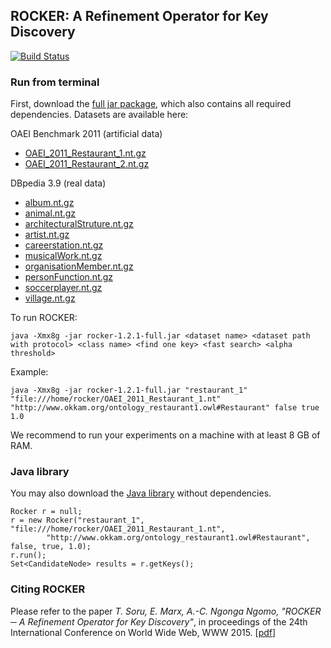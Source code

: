 ## ROCKER: A Refinement Operator for Key Discovery ##

[![Build Status](http://ci.aksw.org/jenkins/buildStatus/icon?job=Rocker)](http://ci.aksw.org/jenkins/view/All/job/Rocker/)

### Run from terminal ###

First, download the [full jar package](https://github.com/AKSW/rocker/releases/download/v1.2.1/rocker-1.2.1-full.jar), which also contains all required dependencies. Datasets are available here:

OAEI Benchmark 2011 (artificial data)

* [OAEI_2011_Restaurant_1.nt.gz](https://bitbucket.org/mommi84/rocker-servlet/downloads/OAEI_2011_Restaurant_1.nt.gz)
* [OAEI_2011_Restaurant_2.nt.gz](https://bitbucket.org/mommi84/rocker-servlet/downloads/OAEI_2011_Restaurant_2.nt.gz)

DBpedia 3.9 (real data)

* [album.nt.gz](https://bitbucket.org/mommi84/rocker-servlet/downloads/album.nt.gz)
* [animal.nt.gz](https://bitbucket.org/mommi84/rocker-servlet/downloads/animal.nt.gz)
* [architecturalStruture.nt.gz](https://bitbucket.org/mommi84/rocker-servlet/downloads/architecturalStruture.nt.gz)
* [artist.nt.gz](https://bitbucket.org/mommi84/rocker-servlet/downloads/artist.nt.gz)
* [careerstation.nt.gz](https://bitbucket.org/mommi84/rocker-servlet/downloads/careerstation.nt.gz)
* [musicalWork.nt.gz](https://bitbucket.org/mommi84/rocker-servlet/downloads/musicalWork.nt.gz)
* [organisationMember.nt.gz](https://bitbucket.org/mommi84/rocker-servlet/downloads/organisationMember.nt.gz)
* [personFunction.nt.gz](https://bitbucket.org/mommi84/rocker-servlet/downloads/personFunction.nt.gz)
* [soccerplayer.nt.gz](https://bitbucket.org/mommi84/rocker-servlet/downloads/soccerplayer.nt.gz)
* [village.nt.gz](https://bitbucket.org/mommi84/rocker-servlet/downloads/village.nt.gz)

To run ROCKER:

```
java -Xmx8g -jar rocker-1.2.1-full.jar <dataset name> <dataset path with protocol> <class name> <find one key> <fast search> <alpha threshold>
```

Example:

```
java -Xmx8g -jar rocker-1.2.1-full.jar "restaurant_1" "file:///home/rocker/OAEI_2011_Restaurant_1.nt" "http://www.okkam.org/ontology_restaurant1.owl#Restaurant" false true 1.0
```

We recommend to run your experiments on a machine with at least 8 GB of RAM.

### Java library ###

You may also download the [Java library](https://github.com/AKSW/rocker/releases/download/v1.2.1/rocker-1.2.1.jar) without dependencies.

```
Rocker r = null;
r = new Rocker("restaurant_1", "file:///home/rocker/OAEI_2011_Restaurant_1.nt",
        "http://www.okkam.org/ontology_restaurant1.owl#Restaurant", false, true, 1.0);
r.run();
Set<CandidateNode> results = r.getKeys();
```

### Citing ROCKER ###

Please refer to the paper *T. Soru, E. Marx, A.-C. Ngonga Ngomo, "ROCKER ─ A Refinement Operator for Key Discovery"*, in proceedings of the 24th International Conference on World Wide Web, WWW 2015. [[pdf](http://svn.aksw.org/papers/2015/WWW_Rocker/public.pdf)]

